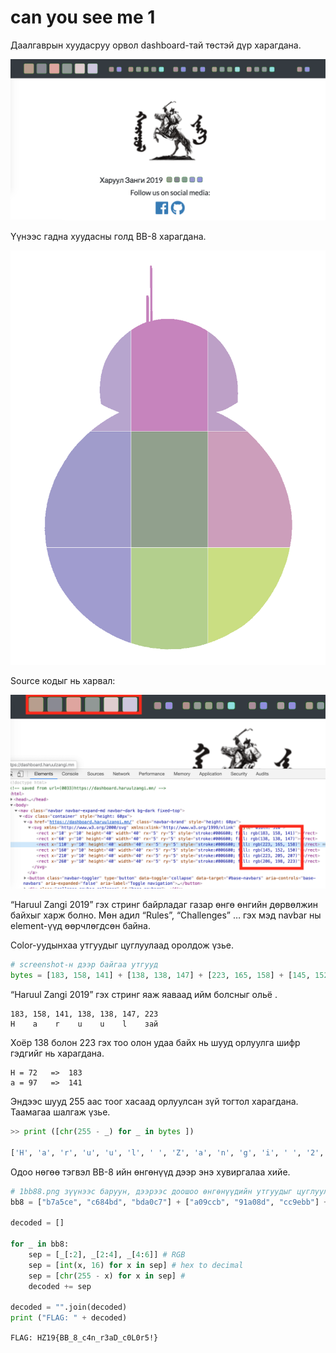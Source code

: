 # can you see me 1

Даалгаврын хуудасруу орвол dashboard-тай төстэй дүр харагдана.

![title](khulegu_imgs/ss0.png)

Үүнээс гадна хуудасны голд BB-8 харагдана.

![bb8](khulegu_imgs/1bb88.png)

Source кодыг нь харвал:

![inspect](khulegu_imgs/ss1.png)

“Haruul Zangi 2019” гэх стринг байрладаг газар өнгө өнгийн дөрвөлжин байхыг харж болно. Мөн адил “Rules”, “Challenges” … гэх мэд navbar ны element-үүд өөрчлөгдсөн байна.

Color-уудынхаа утгуудыг цуглуулаад оролдож үзье.

```py
# screenshot-н дээр байгаа утгууд
bytes = [183, 158, 141] + [138, 138, 147] + [223, 165, 158] + [145, 152, 150] + [223, 205, 207] + [206, 198, 223]
```

“Haruul Zangi 2019” гэх стринг яаж яаваад ийм болсныг ольё .


```
183, 158, 141, 138, 138, 147, 223
H    a    r    u    u    l    зай
```

Хоёр 138 болон 223 гэх тоо олон удаа байх нь шууд орлуулга шифр гэдгийг нь харагдана.

```
H = 72   =>  183
a = 97   =>  141
```

Эндээс шууд 255 аас тоог хасаад орлуулсан зүй тогтол харагдана. Таамагаа шалгаж үзье.

```py
>> print ([chr(255 - _) for _ in bytes ])

['H', 'a', 'r', 'u', 'u', 'l', ' ', 'Z', 'a', 'n', 'g', 'i', ' ', '2', '0', '1', '9', ' ']
```

Одоо нөгөө тэгвэл BB-8 ийн өнгөнүүд дээр энэ хувиргалаа хийе.

```py
# 1bb88.png зүүнээс баруун, дээрээс доошоо өнгөнүүдийн утгуудыг цуглуулвал
bb8 = ["b7a5ce", "c684bd", "bda0c7"] + ["a09ccb", "91a08d", "cc9ebb"] + ["a09ccf", "b3cf8d", "cade82"]

decoded = []

for _ in bb8:
    sep = [_[:2], _[2:4], _[4:6]] # RGB
    sep = [int(x, 16) for x in sep] # hex to decimal
    sep = [chr(255 - x) for x in sep] # 
    decoded += sep

decoded = "".join(decoded)
print ("FLAG: " + decoded)
```

`FLAG: HZ19{BB_8_c4n_r3aD_c0L0r5!}`